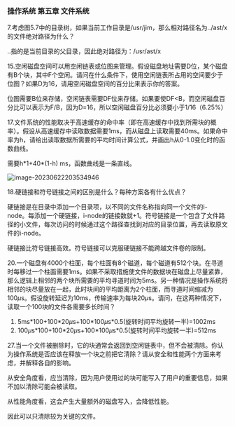 ### 操作系统 第五章 文件系统

7.考虑图5.7中的目录树，如果当前工作目录是/usr/jim，那么相对路径名为../ast/x的文件绝对路径为什么？

..指的是当前目录的父目录，因此绝对路径为：/usr/ast/x

15.空闲磁盘空间可以用空闲链表或位图来管理。假设磁盘地址需要D位，某个磁盘有B个块，其中F个空闲。请问在什么条件下，使用空闲链表所占用的空间要少于位图？如果D为16，请用空闲磁盘空间的百分比来表示你的答案。

位图需要B位来存储，空闲链表需要DF位来存储。如果要使DF<B，而空闲磁盘百分比可以表示为F/B，因为D=16，所以空闲磁盘百分比必须要小于1/16（6.25%）

17.文件系统的性能取决于高速缓存的命中率（即在高速缓存中找到所需块的概率）。假设从高速缓存中读取数据需要1ms，而从磁盘上读取需要40ms。如果命中率为h，请给出读取数据所需要的平均时间计算公式，并画出h从0-1.0变化时的函数曲线。

需要h\*1+40\*(1-h) ms，函数曲线是一条直线。

![image-20230622203534946](C:\Users\tuzi\AppData\Roaming\Typora\typora-user-images\image-20230622203534946.png)

18.硬链接和符号链接之间的区别是什么？每种方案各有什么优点？

硬链接是在目录中添加一个目录项，以不同的文件名称指向同一个文件的i-node。每添加一个硬链接，i-node的链接数就+1。符号链接是一个包含了文件路径的小文件，每次访问的时候通过这个路径查找到对应的目录位置，再去读取原文件的i-node。

硬链接比符号链接高效。符号链接可以克服硬链接不能跨越文件卷的限制。

20.一个磁盘有4000个柱面，每个柱面有8个磁道，每个磁道有512个块。在寻道时每移过一个柱面需要1ms。如果不采取措施使文件的数据块在磁盘上尽量紧靠，那么逻辑上相邻的两个块所需要的平均寻道时间为5ms。另一种情况是操作系统将相邻的块尽量放在一起，此时块间的平均距离为2个柱面，而寻道时间缩减为100$\mu$s。假设旋转延迟为10ms，传输速率为每块20$\mu$s。请问，在这两种情况下，读取一个100块的文件各需要多长时间？

1. 5ms\*100+100\*20$\mu$s+100\*100$\mu$s*0.5(旋转时间平均旋转一半)=1002ms
2. 100$\mu$s\*100+100\*20$\mu$s+100\*100$\mu$s*0.5(旋转时间平均旋转一半)=512ms

27.当一个文件被删除时，它的块通常会返回到空闲链表中，但不会被清除。你认为操作系统是否应该在释放一个块之前把它清除？请从安全和性能两个方面来考虑，并解释各自的影响。

从安全角度看，应当清除，因为用户使用过的块可能写入了用户的重要信息，如果不加以清除可能会被读取。

从性能角度看，这会产生大量额外的磁盘写入，会降低性能。

因此可以只清除较为关键的文件。